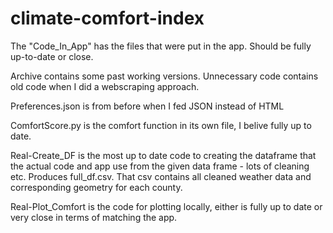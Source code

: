 ﻿# climate-comfort-index

The "Code_In_App" has the files that were put in the app. Should be fully up-to-date or close.

Archive contains some past working versions. Unnecessary code contains old code when I did a webscraping approach.

Preferences.json is from before when I fed JSON instead of HTML

ComfortScore.py is the comfort function in its own file, I belive fully up to date.

Real-Create_DF is the most up to date code to creating the dataframe that the actual code and app use from the given data frame - lots of cleaning etc. Produces full_df.csv. That csv contains all cleaned weather data and corresponding geometry for each county.

Real-Plot_Comfort is the code for plotting locally, either is fully up to date or very close in terms of matching the app.
